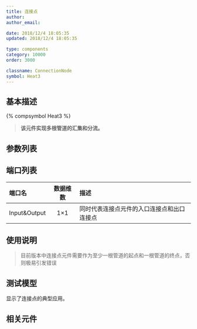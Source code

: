 ```yaml
---
title: 连接点
author: 
author_email:

date: 2018/12/4 18:05:35
updated: 2018/12/4 18:05:35

type: components
category: 10000
order: 3000

classname: ConnectionNode
symbol: Heat3
---
```

## 基本描述
{% compsymbol Heat3 %}

> **该元件实现多根管道的汇集和分流。**

## 参数列表

## 端口列表

| 端口名 | 数据维数 | 描述 |
| :--- | :--:  | :--- |
| Input&Output | 1×1 | 同时代表连接点元件的入口连接点和出口连接点 |                 

## 使用说明

> 目前版本中连接点元件需要作为至少一根管道的起点和一根管道的终点，否则极易引发错误


## 测试模型
[<test name>](<test link>)显示了连接点的典型应用。

## 相关元件


